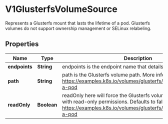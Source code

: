 

# V1GlusterfsVolumeSource

Represents a Glusterfs mount that lasts the lifetime of a pod. Glusterfs volumes do not support ownership management or SELinux relabeling.
## Properties

Name | Type | Description | Notes
------------ | ------------- | ------------- | -------------
**endpoints** | **String** | endpoints is the endpoint name that details Glusterfs topology. | 
**path** | **String** | path is the Glusterfs volume path. More info: https://examples.k8s.io/volumes/glusterfs/README.md#create-a-pod | 
**readOnly** | **Boolean** | readOnly here will force the Glusterfs volume to be mounted with read-only permissions. Defaults to false. More info: https://examples.k8s.io/volumes/glusterfs/README.md#create-a-pod |  [optional]



